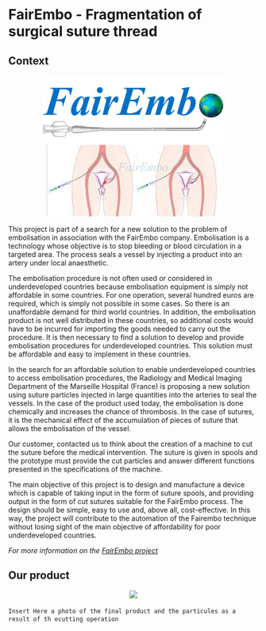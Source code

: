 # FairEmbo - Fragmentation of surgical suture thread 

  ## Context
<p align="center"> <img src="https://github.com/TomGosnik/FairEmbo-Project/blob/main/Source/Pictures/Readme_FairEmbo%20logo.png" /> <img src="https://github.com/TomGosnik/FairEmbo-Project/blob/main/Source/Pictures/Readme_FairEmbo%20presentation.png" /> </p>



This project is part of a search for a new solution to the problem of embolisation in association with the FairEmbo company. 
Embolisation is a technology whose objective is to stop bleeding or blood circulation in a targeted area. The process seals a vessel by injecting a product into an artery under local anaesthetic. 

The embolisation procedure is not often used or considered in underdeveloped countries because embolisation equipment is simply not affordable in some countries. For one operation, several hundred euros are required, which is simply not possible in some cases. So there is an unaffordable demand for third world countries. In addition, the embolisation product is not well distributed in these countries, so additional costs would have to be incurred for importing the goods needed to carry out the procedure.
It is then necessary to find a solution to develop and provide embolisation procedures for underdeveloped countries. This solution must be affordable and easy to implement in these countries. 

In the search for an affordable solution to enable underdeveloped countries to access embolisation procedures, the Radiology and Medical Imaging Department of the Marseille Hospital (France) is proposing a new solution using suture particles injected in large quantities into the arteries to seal the vessels. 
In the case of the product used today, the embolisation is done chemically and increases the chance of thrombosis.
In the case of sutures, it is the mechanical effect of the accumulation of pieces of suture that allows the embolisation of the vessel. 

Our customer, contacted us to think about the creation of a machine to cut the suture before the medical intervention. The suture is given in spools and the prototype must provide the cut particles and answer different functions presented in the specifications of the machine.

The main objective of this project is to design and manufacture a device which is capable of taking input in the form of suture spools, and providing output in the form of cut sutures suitable for the FairEmbo process. The design should be simple, easy to use and, above all, cost-effective. In this way, the project will contribute to the automation of the Fairembo technique without losing sight of the main objective of affordability for poor underdeveloped countries.


*For more information on the [FairEmbo project](https://www.youtube.com/watch?v=6P3fuX9SuC4)*

  ## Our product
  <p align="center"> <img src="https://github.com/TomGosnik/FairEmbo-Project/blob/main/Source/Pictures/final-FAIREMBO.MP4" /> </p>
  
    Insert Here a photo of the final product and the particules as a result of th ecutting operation
